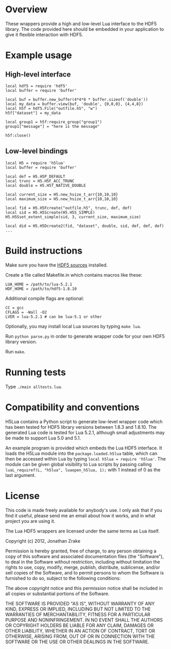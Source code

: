 
# Overview

These wrappers provide a high and low-level Lua interface to the HDF5
library. The code provided here should be embedded in your application to give
it flexible interaction with HDF5.

# Example usage

## High-level interface
    local hdf5 = require 'hdf5'
    local buffer = require 'buffer'

    local buf = buffer.new_buffer(4*4*8 * buffer.sizeof('double'))
    local my_data = buffer.view(buf, 'double', {0,0,0}, {4,4,8})
    local h5f = hdf5.File("outfile.h5", "w")
    h5f["dataset"] = my_data

    local group1 = h5f:require_group("group1")
    group1["message"] = "here is the message"

    h5f:close()


## Low-level bindings
    local H5 = require 'h5lua'
    local buffer = require 'buffer'

    local def = H5.H5P_DEFAULT
    local trunc = H5.H5F_ACC_TRUNC
    local double = H5.H5T_NATIVE_DOUBLE

    local current_size = H5.new_hsize_t_arr{10,10,10}
    local maximum_size = H5.new_hsize_t_arr{10,10,10}

    local fid = H5.H5Fcreate("outfile.h5", trunc, def, def)
    local sid = H5.H5Screate(H5.H5S_SIMPLE)
    H5.H5Sset_extent_simple(sid, 3, current_size, maximum_size)

    local did = H5.H5Dcreate2(fid, "dataset", double, sid, def, def, def)
    ...


# Build instructions


Make sure you have the [HDF5
sources](http://www.hdfgroup.org/HDF5/release/obtain5.html) installed.


Create a file called Makefile.in which contains macros like these:

    LUA_HOME = /path/to/lua-5.2.1
    HDF_HOME = /path/to/hdf5-1.8.10

Additional compile flags are optional:

    CC = gcc
    CFLAGS = -Wall -O2
    LVER = lua-5.2.1 # can be lua-5.1 or other


Optionally, you may install local Lua sources by typing `make lua`.


Run `python parse.py` in order to generate wrapper code for your own HDF5
library version.


Run `make`.


# Running tests

Type `./main alltests.lua`.


# Compatibility and conventions

H5Lua contains a Python script to generate low-level wrapper code which has been
tested for HDF5 library versions between 1.8.3 and 1.8.10. The generated Lua
code is tested for Lua 5.2.1, although small adjustments may be made to support
Lua 5.0 and 5.1.

An example program is provided which embeds the Lua HDF5 interface. It loads the
H5Lua module into the `package.loaded.h5lua` table, which can then be accessed
within Lua by typing `local h5lua = require 'h5lua'`. The module can be given
global visibility to Lua scripts by passing calling `luaL_requiref(L, "h5lua",
luaopen_h5lua, 1);` with 1 instead of 0 as the last argument.


# License

This code is made freely available for anybody's use. I only ask that if you
find it useful, please send me an email about how it works, and in what project
you are using it.


The Lua HDF5 wrappers are licensed under the same terms as Lua itself.

Copyright (c) 2012, Jonathan Zrake

Permission is hereby granted, free of charge, to any person obtaining a copy of
this software and associated documentation files (the "Software"), to deal in
the Software without restriction, including without limitation the rights to
use, copy, modify, merge, publish, distribute, sublicense, and/or sell copies of
the Software, and to permit persons to whom the Software is furnished to do so,
subject to the following conditions:

The above copyright notice and this permission notice shall be included in all
copies or substantial portions of the Software.

THE SOFTWARE IS PROVIDED "AS IS", WITHOUT WARRANTY OF ANY KIND, EXPRESS OR
IMPLIED, INCLUDING BUT NOT LIMITED TO THE WARRANTIES OF MERCHANTABILITY, FITNESS
FOR A PARTICULAR PURPOSE AND NONINFRINGEMENT. IN NO EVENT SHALL THE AUTHORS OR
COPYRIGHT HOLDERS BE LIABLE FOR ANY CLAIM, DAMAGES OR OTHER LIABILITY, WHETHER
IN AN ACTION OF CONTRACT, TORT OR OTHERWISE, ARISING FROM, OUT OF OR IN
CONNECTION WITH THE SOFTWARE OR THE USE OR OTHER DEALINGS IN THE SOFTWARE.

